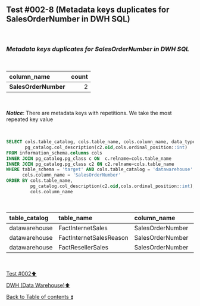 ## Test #002-8 (Metadata keys duplicates for SalesOrderNumber in DWH SQL)  

<p><br></p>

### **_Metadata keys duplicates for SalesOrderNumber in DWH SQL_**  

<p><br></p>

| column_name          | count |
| :------------------- | ----: |
| **SalesOrderNumber** | 2     |

<p><br></p>

**_Notice_**: There are metadata keys with repetitions. We take the most repeated key value  

<p><br></p>

````SQL
SELECT cols.table_catalog, cols.table_name, cols.column_name, data_type,
       pg_catalog.col_description(c2.oid,cols.ordinal_position::int)
FROM information_schema.columns cols
INNER JOIN pg_catalog.pg_class c ON  c.relname=cols.table_name
INNER JOIN pg_catalog.pg_class c2 ON c2.relname=cols.table_name
WHERE table_schema = 'target' AND cols.table_catalog = 'datawarehouse' AND cols.table_name<> 'Metadata' AND
      cols.column_name = 'SalesOrderNumber'
ORDER BY cols.table_name,
   		 pg_catalog.col_description(c2.oid,cols.ordinal_position::int),
		 cols.column_name
````

<p><br></p>

| table_catalog | table_name              | column_name      | data_type | col_description | updated |
| :------------ | :---------------------- | :--------------- | :-------- | :-------------: | :-----: |
| datawarehouse | FactInternetSales       | SalesOrderNumber | character | **m064**        | **m064**|
| datawarehouse | FactInternetSalesReason | SalesOrderNumber | character | m147            | **m064**|
| datawarehouse | FactResellerSales       | SalesOrderNumber | character | **m064**        | **m064**|

<p><br></p>

[Test #002:arrow_up:](t002.md)  

[DWH (Data Warehouse):arrow_up:](../dwh.md)  

[Back to Table of contents :arrow_double_up:](../../README.md)   